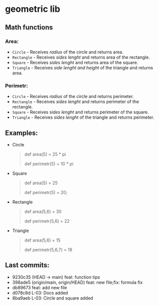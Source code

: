 # geometric lib

## Math functions

### Area:
- `Circle` -  Receives *radius* of the circle and returns area.
- `Rectangle` - Receives *sides lenght* and returns area of the rectangle.
- `Square` - Receives *sides lenght* and returns area of the square.
- `Triangle` - Receives *side lenght and height* of the triangle and returns area.
### Perimetr:
- `Circle` -  Receives *radius* of the circle and returns perimeter.
- `Rectangle` - Receives *sides lenght* and returns perimeter of the rectangle.
- `Square` - Receives *sides lenght* and returns perimeter of the square.
- `Triangle` - Receives *sides lenght* of the triangle and returns perimeter.


## Examples:

- Circle
    > def area(5) = 25 * pi
    >
    > def perimetr(5) = 10 * pi
- Square
    > def area(5) = 25
    >
    > def perimetr(5) = 20;
- Rectangle
    > def area(5,6) = 30
    >
    > def perimetr(5,6) = 22
- Triangle
    > def area(5,6) = 15
    >
    > def perimetr(5,6,7) = 18

## Last commits:

* 9230c35 (HEAD -> main) feat: function tips
* 398ade5 (origin/main, origin/HEAD) feat: new file;fix: formula fix
* db89673 feat: add new file
* d078c8d L-03: Docs added
* 8ba9aeb L-03: Circle and square added




